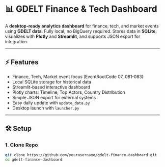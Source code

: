 # 📊 GDELT Finance & Tech Dashboard

A **desktop-ready analytics dashboard** for finance, tech, and market events using **GDELT data**. Fully local, no BigQuery required. Stores data in **SQLite**, visualizes with **Plotly** and **Streamlit**, and supports JSON export for integration.

---

## ⚡ Features

- Finance, Tech, Market event focus (EventRootCode 07, 081-083)
- Local SQLite storage for historical data
- Streamlit-based interactive dashboard
- Plotly charts: Timeline, Top Actors, Country Distribution
- Simple JSON export for external systems
- Easy daily update with `update_data.py`
- Desktop launch with `launcher.py`

---

## 🛠️ Setup

### 1. Clone Repo
```bash
git clone https://github.com/yourusername/gdelt-finance-dashboard.git
cd gdelt-finance-dashboard
